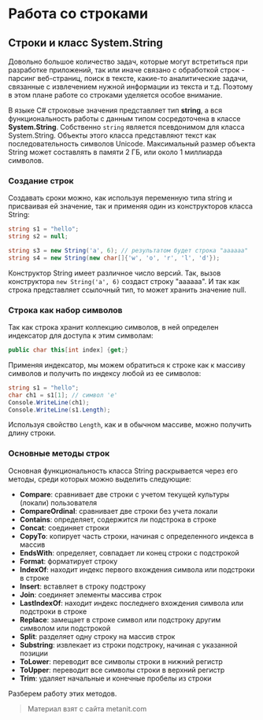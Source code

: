 # Работа со строками

## Строки и класс System.String

Довольно большое количество задач, которые могут встретиться при разработке приложений, так или иначе связано с обработкой строк - парсинг веб-страниц, поиск в тексте, какие-то аналитические задачи, связанные с извлечением нужной информации из текста и т.д. Поэтому в этом плане работе со строками уделяется особое внимание.

В языке C# строковые значения представляет тип **string**, а вся функциональность работы с данным типом сосредоточена в классе **System.String**. Собственно `string` является псевдонимом для класса System.String. Объекты этого класса представляют текст как последовательность символов Unicode. Максимальный размер объекта String может составлять в памяти 2 ГБ, или около 1 миллиарда символов.

### Создание строк

Создавать сроки можно, как используя переменную типа string и присваивая ей значение, так и применяя один из конструкторов класса String:

```cs
string s1 = "hello";
string s2 = null;

string s3 = new String('a', 6); // результатом будет строка "aaaaaa"
string s4 = new String(new char[]{'w', 'o', 'r', 'l', 'd'});
```

Конструктор String имеет различное число версий. Так, вызов конструктора `new String('a', 6)` создаст строку "aaaaaa". И так как строка представляет ссылочный тип, то может хранить значение null.

### Строка как набор символов

Так как строка хранит коллекцию символов, в ней определен индексатор для доступа к этим символам:

```cs
public char this[int index] {get;}
```

Применяя индексатор, мы можем обратиться к строке как к массиву символов и получить по индексу любой из ее символов:

```cs
string s1 = "hello";
char ch1 = s1[1]; // символ 'e'
Console.WriteLine(ch1);
Console.WriteLine(s1.Length);
```

Используя свойство `Length`, как и в обычном массиве, можно получить длину строки.

### Основные методы строк

Основная функциональность класса String раскрывается через его методы, среди которых можно выделить следующие:
- **Compare**: сравнивает две строки с учетом текущей культуры (локали) пользователя
- **CompareOrdinal**: сравнивает две строки без учета локали
- **Contains**: определяет, содержится ли подстрока в строке
- **Concat**: соединяет строки
- **CopyTo**: копирует часть строки, начиная с определенного индекса в массив
- **EndsWith**: определяет, совпадает ли конец строки с подстрокой
- **Format**: форматирует строку
- **IndexOf**: находит индекс первого вхождения символа или подстроки в строке
- **Insert**: вставляет в строку подстроку
- **Join**: соединяет элементы массива строк
- **LastIndexOf**: находит индекс последнего вхождения символа или подстроки в строке
- **Replace**: замещает в строке символ или подстроку другим символом или подстрокой
- **Split**: разделяет одну строку на массив строк
- **Substring**: извлекает из строки подстроку, начиная с указанной позиции
- **ToLower**: переводит все символы строки в нижний регистр
- **ToUpper**: переводит все символы строки в верхний регистр
- **Trim**: удаляет начальные и конечные пробелы из строки

Разберем работу этих методов.


> Материал взят с сайта metanit.com